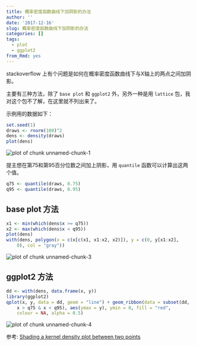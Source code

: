 ```yaml
---
title: 概率密度函数曲线下加阴影的办法
author: ''
date: '2017-12-16'
slug: 概率密度函数曲线下加阴影的办法
categories: []
tags:
  - plot
  - ggplot2
from_Rmd: yes
---
```


stackoverflow 上有个问题是如何在概率密度函数曲线下与X轴上的两点之间加阴影。

主要有三种方法，除了 `base plot` 和 `ggplot2` 外，另外一种是用 `lattice` 包，我对这个包不了解，在这里就不列出来了。

示例用的数据如下：

```r
set.seed(1)
draws <- rnorm(100)^2
dens <- density(draws)
plot(dens)
```

![plot of chunk unnamed-chunk-1](/figures/cn/shading-a-kernel-density-plot-between-two-points/unnamed-chunk-1-1.png)

提主想在第75和第95百分位数之间加上阴影，用 `quantile` 函数可以计算出这两个值。

```r
q75 <- quantile(draws, 0.75)
q95 <- quantile(draws, 0.95)
```


## base plot 方法

```r
x1 <- min(which(dens$x >= q75))
x2 <- max(which(dens$x < q95))
plot(dens)
with(dens, polygon(x = c(x[c(x1, x1:x2, x2)]), y = c(0, y[x1:x2], 
    0), col = "gray"))
```

![plot of chunk unnamed-chunk-3](/figures/cn/shading-a-kernel-density-plot-between-two-points/unnamed-chunk-3-1.png)


## ggplot2 方法

```r
dd <- with(dens, data.frame(x, y))
library(ggplot2)
qplot(x, y, data = dd, geom = "line") + geom_ribbon(data = subset(dd, 
    x > q75 & x < q95), aes(ymax = y), ymin = 0, fill = "red", 
    colour = NA, alpha = 0.5)
```

![plot of chunk unnamed-chunk-4](/figures/cn/shading-a-kernel-density-plot-between-two-points/unnamed-chunk-4-1.png)

参考: [Shading a kernel density plot between two points](https://stackoverflow.com/questions/3494593/shading-a-kernel-density-plot-between-two-points)
